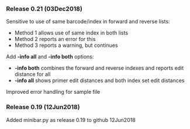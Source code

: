 ### Release 0.21 (03Dec2018)

Sensitive to use of same barcode/index in forward and reverse lists:
* Method 1 allows use of same index in both lists
* Method 2 reports an error for this
* Method 3 reports a warning, but continues

Add **-info all** and **-info both** options:
* **-info both** combines the forward and reverse indexes and reports edit distance for all
* **-info all** shows primer edit distances and both index set edit distances

Improved error handling for sample file

### Release 0.19 (12Jun2018)

   Added minibar.py as release 0.19 to github 12Jun2018
